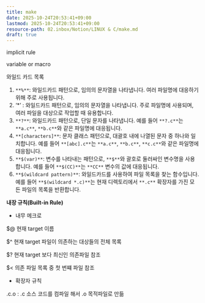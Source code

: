 ```yaml
---
title: make
date: 2025-10-24T20:53:41+09:00
lastmod: 2025-10-24T20:53:41+09:00
resource-path: 02.inbox/Notion/LINUX & C/make.md
draft: true
---
```

implicit rule

variable or macro

  

  

  

  

와일드 카드 목록

1. `**%**`: 와일드카드 패턴으로, 임의의 문자열을 나타냅니다. 여러 파일명에 대응하기 위해 주로 사용됩니다.
2. ‘*’ : 와일드카드 패턴으로, 임의의 문자열을 나타냅니다. 주로 파일명에 사용되며, 여러 파일을 대상으로 작업할 때 유용합니다.
3. `**?**`: 와일드카드 패턴으로, 단일 문자를 나타냅니다. 예를 들어 `**?.c**`는 `**a.c**`, `**b.c**`와 같은 파일명에 대응됩니다.
4. `**[characters]**`: 문자 클래스 패턴으로, 대괄호 내에 나열된 문자 중 하나와 일치합니다. 예를 들어 `**[abc].c**`는 `**a.c**`, `**b.c**`, `**c.c**`와 같은 파일명에 대응됩니다.
5. `**$(var)**`: 변수를 나타내는 패턴으로, `**$**`와 괄호로 둘러싸인 변수명을 사용합니다. 예를 들어 `**$(CC)**`는 `**CC**` 변수의 값에 대응됩니다.
6. `**$(wildcard pattern)**`: 와일드카드를 사용하여 파일 목록을 찾는 함수입니다. 예를 들어 `**$(wildcard *.c)**`는 현재 디렉토리에서 `**.c**` 확장자를 가진 모든 파일의 목록을 반환합니다.

  

**내장 규칙(Built-in Rule)**

- 내무 메크로

$@ 현재 target 이름

$^ 현재 target 파일이 의존하는 대상들의 전체 목록

$? 현재 target 보다 최신인 의존파일 참조

$< 의존 파일 목록 중 첫 번쨰 파일 참조

  

- 확장자 규칙

.c.o : .c 소스 코드를 컴파일 해서 .o 목적파일로 만듦